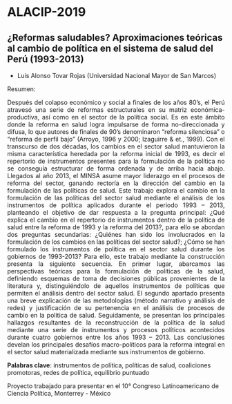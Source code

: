 # ALACIP-2019
## ¿Reformas saludables? Aproximaciones teóricas al cambio de política en el sistema de salud del Perú (1993-2013)
   * Luis Alonso Tovar Rojas (Universidad Nacional Mayor de San Marcos)

Resumen: 

<p style="text-align: justify;">Después del colapso económico y social a finales de los años 80’s, el Perú atravesó una serie de reformas estructurales en su matriz económica-productiva, así como en el sector de la política social. Es en este ámbito donde la reforma en salud logra impulsarse de forma no-direccionada y difusa, lo que autores de finales de 90’s denominaron “reforma silenciosa” o “reforma de perfil bajo” (Arroyo, 1996 y 2000; Izaguirre & et., 1999). 
Con el transcurso de dos décadas, los cambios en el sector salud mantuvieron la misma característica heredada por la reforma inicial de 1993, es decir el repertorio de instrumentos presentes para la formulación de la política no se conseguía estructurar de forma ordenada y de arriba hacia abajo. Llegados al año 2013, el MINSA asume mayor liderazgo en el procesos de reforma del sector, ganando rectoría en la dirección del cambio en la formulación de las políticas de salud. 
Este trabajo explora el cambio en la formulación de las políticas del sector salud mediante el análisis de los instrumentos de política aplicados durante el periodo 1993 – 2013, planteando el objetivo de dar respuesta a la pregunta principal: ¿Qué explica el cambio en el repertorio de instrumentos dentro de la política de salud entre la reforma de 1993 y la reforma del 2013?, para ello se abordan dos preguntas secundarias: ¿Quiénes han sido los involucrados en la formulación de los cambios en las políticas del sector salud?; ¿Cómo se han formulado los instrumentos de política en el sector salud durante los gobiernos de 1993-2013?
Para ello, este trabajo mediante la construcción presenta la siguiente secuencia. En primer lugar, abarcamos las perspectivas teóricas para la formulación de políticas de la salud, definiendo esquemas de toma de decisiones públicas provenientes de la literatura y, distinguiéndolo de aquellos instrumentos de políticas que permiten el análisis dentro del sector salud. El segundo apartado presenta una breve explicación de las metodologías (método narrativo y análisis de redes) y justificación de su pertenencia en el análisis de procesos de cambio en la política de salud. Seguidamente, se presentan los principales hallazgos resultantes de la reconstrucción de la política de la salud mediante una serie de instrumentos y procesos políticos acontecidos durante cuatro gobiernos entre los años 1993 – 2013. Las conclusiones develan los principales desafíos macro-políticos para la reforma integral en el sector salud materializada mediante sus instrumentos de gobierno.</p>


**Palabras clave**: instrumentos de política, políticas de salud, coaliciones promotoras, redes de política, equilibrio puntuado


Proyecto trabajado para presentar en el 10° Congreso Latinoamericano de Ciencia Política, Monterrey - México


